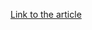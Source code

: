 [Link to the article](https://www.ncsc.go.kr:4018/main/cop/bbs/selectBoardArticle.do?bbsId=SecurityAdvice_main&nttId=146934&menuNo=020000&subMenuNo=020200&thirdMenuNo=#LINK)
